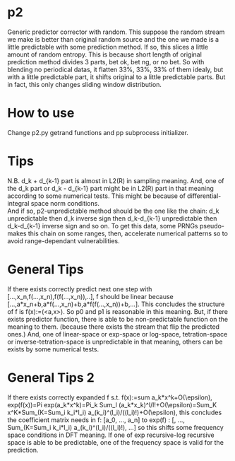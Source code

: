 # p2
Generic predictor corrector with random. This suppose the random stream we make is better than original random source and the one we made is a little predictable with some prediction method. If so, this slices a little amount of random entropy. This is because short length of original prediction method divides 3 parts, bet ok, bet ng, or no bet. So with blending no periodical datas, it flatten 33%, 33%, 33% of them idealy, but with a little predictable part, it shifts original to a little predictable parts. But in fact, this only changes sliding window distribution.

# How to use
Change p2.py getrand functions and pp subprocess initializer.

# Tips
N.B. d_k + d_{k-1} part is almost in L2(R) in sampling meaning. And, one of the d_k part or
d_k - d_{k-1} part might be in L2(R) part in that meaning according to some numerical tests.
This might be because of differential-integral space norm conditions.  
And if so, p2-unpredictable method should be the one like the chain:
d_k unpredictable then d_k inverse sign then d_k-d_{k-1} unpredictable then d_k-d_{k-1} inverse sign and so on.
To get this data, some PRNGs pseudo-makes this chain on some ranges, then, accelerate numerical patterns so to avoid
range-dependant vulnerabilities.

# General Tips
If there exists correctly predict next one step with \[...,x_n,f(...,x_n),f(f(...,x_n)),..\], f should be linear because \[...,a\*x_n+b,a\*f(...,x_n)+b,a\*f(f(...,x_n))+b,...\]. This concludes the structure of f is f(x):=(\<a,x\>). So p0 and p1 is reasonable in this meaning. But, if there exists predictor function, there is able to be non-predictable function on the meaning to them. (because there exists the stream that flip the predicted ones.)
And, one of linear-space or exp-space or log-space, tetration-space or inverse-tetration-space is unpredictable in that meaning, others can be exists by some numerical tests.

# General Tips 2
If there exists correctly expanded f s.t. f(x):=sum a_k\*x^k+O(\epsilon), exp(f(x))=Pi exp(a_k\*x^k)=Pi_k Sum_l (a_k\*x_k)^l/l!+O(\epsilon)=Sum_K x^K\*Sum_(K=Sum_i k_i\*l_i) a_(k_i)^(l_i)/((l_i)!)+O(\epsilon), this concludes the coefficient matrix needs in f: \[a_0, ..., a_n\] to exp(f) : \[, ..., Sum_(K=Sum_i k_i\*l_i) a_(k_i)^(l_i)/((l_i)!), ...\] so this shifts some frequency space conditions in DFT meaning. If one of exp recursive-log recursive space is able to be predictable, one of the frequency space is valid for the prediction. <!-- and if f(x) and f(1/x) needs to be almost same condition, since f(x) -&gt; f(1/x) needs exchange LPF condition to HPF condition original f needs some flat coefficient vector condition nor, one of them is predictable. -->
